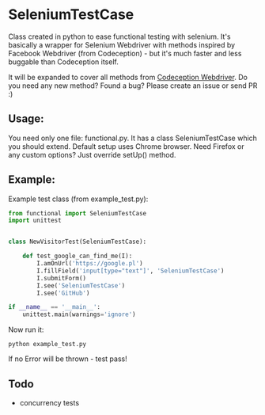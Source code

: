 SeleniumTestCase
================

Class created in python to ease functional testing with selenium. It's basically a wrapper for Selenium Webdriver with methods inspired by Facebook Webdriver (from Codeception) - but it's much faster and less buggable than Codeception itself.

It will be expanded to cover all methods from [Codeception Webdriver](http://codeception.com/docs/modules/WebDriver).
Do you need any new method? Found a bug? Please create an issue or send PR :)

Usage:
------

You need only one file: functional.py. It has a class SeleniumTestCase which you should extend.
Default setup uses Chrome browser. Need Firefox or any custom options? Just override setUp() method.


Example:
--------

Example test class (from example_test.py):

```python
from functional import SeleniumTestCase
import unittest


class NewVisitorTest(SeleniumTestCase):

    def test_google_can_find_me(I):
        I.amOnUrl('https://google.pl')
        I.fillField('input[type="text"]', 'SeleniumTestCase')
        I.submitForm()
        I.see('SeleniumTestCase')
        I.see('GitHub')

if __name__ == '__main__':
    unittest.main(warnings='ignore')
```

Now run it:

```
python example_test.py
```

If no Error will be thrown - test pass!

Todo
----

 - concurrency tests
